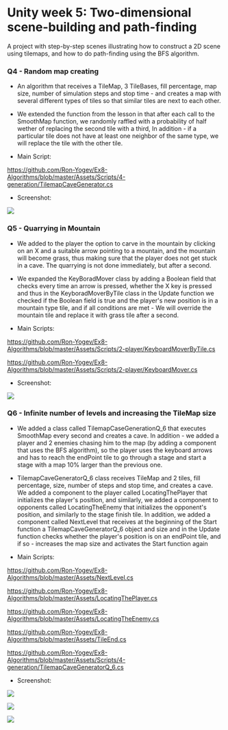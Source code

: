 # Unity week 5: Two-dimensional scene-building and path-finding

A project with step-by-step scenes illustrating how to construct a 2D scene using tilemaps,
and how to do path-finding using the BFS algorithm.


### Q4 - Random map creating  

* An algorithm that receives a TileMap, 3 TileBases, fill percentage, map size, number of simulation steps and stop time - and creates a map with several different types of tiles so that similar tiles are next to each other.

* We extended the function from the lesson in that after each call to the SmoothMap function, we randomly raffled with a probability  of  half wether of replacing the second tile with a third,
In addition - if a particular tile does not have at least one neighbor of the same type, we will replace the tile with the other tile.

* Main Script: 

<https://github.com/Ron-Yogev/Ex8-Algorithms/blob/master/Assets/Scripts/4-generation/TilemapCaveGenerator.cs>

* Screenshot:

![](Images/q_4.jpeg)


### Q5 - Quarrying in Mountain

* We added to the player the option to carve in the mountain by clicking on an X and a suitable arrow pointing to a mountain, and the mountain will become grass, thus making sure that the player does not get stuck in a cave.
The quarrying is not done immediately, but after a second.

* We expanded the KeyBoradMover class by adding a Boolean field that checks every time an arrow is pressed, whether the X key is pressed and thus in the KeyboradMoverByTile class in the Update function we checked if the Boolean field is true and the player's new position is in a mountain type tile, and if all conditions are met - 
We will override the mountain tile and replace it with grass tile after a second.

* Main Scripts:

<https://github.com/Ron-Yogev/Ex8-Algorithms/blob/master/Assets/Scripts/2-player/KeyboardMoverByTile.cs>

<https://github.com/Ron-Yogev/Ex8-Algorithms/blob/master/Assets/Scripts/2-player/KeyboardMover.cs>

* Screenshot:

![](Images/q_5.jpeg)

### Q6 - Infinite number of levels and increasing the TileMap size

* We added a class called TilemapCaseGenerationQ_6 that executes SmoothMap every second and creates a cave.
In addition - we added a player and 2 enemies chasing him to the map (by adding a component that uses the BFS algorithm), so the player uses the keyboard arrows and has to reach the endPoint tile to go through a stage and start a stage with a map 10% larger than the previous one.

* TilemapCaveGeneratorQ_6 class receives TileMap and 2 tiles, fill percentage, size, number of steps and stop time, and creates a cave.
We added a component to the player called LocatingThePlayer that initializes the player's position, and similarly, we added a component to opponents called LocatingTheEnemy that initializes the opponent's position, and similarly to the stage finish tile.
In addition, we added a component called NextLevel that receives at the beginning of the Start function a TilemapCaveGeneratorQ_6 object and size and in the Update function checks whether the player's position is on an endPoint tile, and if so - increases the map size and activates the Start function again

* Main Scripts:

<https://github.com/Ron-Yogev/Ex8-Algorithms/blob/master/Assets/NextLevel.cs>

<https://github.com/Ron-Yogev/Ex8-Algorithms/blob/master/Assets/LocatingThePlayer.cs>

<https://github.com/Ron-Yogev/Ex8-Algorithms/blob/master/Assets/LocatingTheEnemy.cs>

<https://github.com/Ron-Yogev/Ex8-Algorithms/blob/master/Assets/TileEnd.cs>

<https://github.com/Ron-Yogev/Ex8-Algorithms/blob/master/Assets/Scripts/4-generation/TilemapCaveGeneratorQ_6.cs>

* Screenshot:

![](Images/q_6_1.jpeg)

![](Images/q_6_2.jpeg)

![](Images/q_6_3.jpeg)
